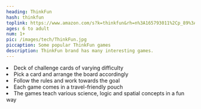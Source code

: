 ```yaml
---
heading: ThinkFun
hash: thinkfun
toplink: https://www.amazon.com/s?k=thinkfun&rh=n%3A165793011%2Cp_89%3AThink+Fun&dc&pldnSite=1&qid=1601246845&rnid=2528832011&ref=sr_nr_p_89_1
ages: 6 to adult
num: 1+
pic: /images/tech/ThinkFun.jpg
piccaption: Some popular ThinkFun games
description: ThinkFun brand has many interesting games.
---
```

<li>Deck of challenge cards of varying difficulty</li>
<li>Pick a card and arrange the board accordingly</li>
<li>Follow the rules and work towards the goal</li>
<li>Each game comes in a travel-friendly pouch</li>
<li>The games teach various science, logic and spatial concepts in a fun way</li>
